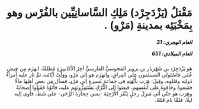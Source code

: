 <h1 dir="rtl">مَقْتلُ (يَزْدَجِرْد) مَلِكِ السَّاسانِيِّين بالفُرْس وهو بِمَخْبَئِه بمدينةِ (مَرْو) .</h1>

<h5 dir="rtl">العام الهجري:  31

العام الميلادي: 651

</h5>

<p dir="rtl">هو يَزْدَجِرْد بن شَهْرَيار بن برويز المَجوسيُّ الفارِسيُّ آخِرُ الأكاسِرَةِ مُطلقًا، انهزَم مِن جيشِ عُمَر, فاسْتَولى المسلمون على العِراقِ، وانهزَم هو إلى مَرْو، ووَلَّتْ أيَّامُه، ثمَّ ثار عليه أُمراءُ دَولتِه وقتَلوه، وقِيلَ: هرَب بأُبَّهَتِهِ في جماعةٍ يَسيرةٍ إلى مَرْو، فسأل مِن بعضِ أهلِها مالًا فمَنعوهُ وخافوهُ على أَنفُسِهم، فبعثوا إلى التُّرْكِ يَسْتَفِزُّونَهم عليه، فأَتَوْهُ فقَتلوا أصحابَهُ وهرَب هو حتَّى أَتَى مَنزِلَ رجلٍ يَنْقُر الأَرْحِيَةَ -يعني حِجارةَ الرَّحَى- على شَطٍّ، فأَوى إليه ليلًا، فلمَّا نام قَتَلهُ.</p></br>
